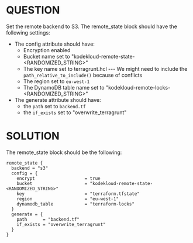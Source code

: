 # QUESTION

Set the remote backend to S3. The remote_state block should have the following settings:
 - The config attribute should have:
   - Encryption enabled
   - Bucket name set to "kodekloud-remote-state-<RANDOMIZED_STRING>"
   - The key name set to terragrunt.hcl --- We might need to include the `path_relative_to_include()` because of conflicts
   - The region set to `eu-west-1`
   - The DynamoDB table name set to "kodekloud-remote-locks-<RANDOMIZED_STRING>"
 - The generate attribute should have:
   - the `path` set to `backend.tf`
   - the `if_exists` set to "overwrite_terragrunt"
  
# SOLUTION

The remote_state block should be the following:

```
remote_state {
  backend = "s3"
  config = {
    encrypt                   = true
    bucket                    = "kodekloud-remote-state-<RANDOMIZED_STRING>"
    key                       = "terraform.tfstate"
    region                    = "eu-west-1"
    dynamodb_table            = "terraform-locks"
  }
  generate = {
    path      = "backend.tf"
    if_exists = "overwrite_terragrunt"
  }
}
```
